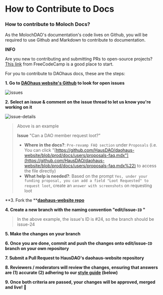 # How to Contribute to Docs

### How to contribute to Moloch Docs? <a href="how-to-contribute-to-daohaus-docs" id="how-to-contribute-to-daohaus-docs"></a>

As the MolochDAO's documentation's code lives on Github, you will be required to use Github and Markdown to contribute to documentation.

**INFO**

Are you new to contributing and submitting PRs to open-source projects? [This link](https://www.freecodecamp.org/news/how-to-make-your-first-pull-request-on-github-3/) from FreeCodeCamp is a good place to start.

For you to contribute to DAOhaus docs, these are the steps:

**1. Go to **[**DAOhaus website's Github**](https://github.com/HausDAO/daohaus-website/issues)** to look for open issues**

![issues](https://i.imgur.com/9n73PSW.png)

**2. Select an issue & comment on the issue thread to let us know you're working on it**

![issue-details](https://user-images.githubusercontent.com/28977938/129000142-a82cf602-a33b-40a2-9779-74401ee6c329.png)

> Above is an example
>
> **Issue** "Can a DAO member request loot?"
>
> * **Where in the docs?**: `Pre-revamp FAQ section` under `Proposals` (i.e. You can click "[https://github.com/HausDAO/daohaus-website/blob/prod/docs/users/proposals-faq.mdx"](https://github.com/HausDAO/daohaus-website/blob/prod/docs/users/proposals-faq.mdx%22) to access the file directly)
> * **What help is needed?**: Based on the prompt `Yes, under your funding proposal, you can add a field "Loot Requested" to request loot`, create an `answer with screenshots` on requesting loot

**3. Fork the **[**daohaus-website repo**](https://github.com/HausDAO/daohaus-website)

**4. Create a new branch with the naming convention "edit/issue-`ID` "**

> In the above example, the issue's ID is #24, so the branch should be issue-24

**5. Make the changes on your branch**

**6. Once you are done, commit and push the changes onto edit/issue-`ID` branch on your own repository**

**7. Submit a Pull Request to HausDAO's daohaus-website repository**

**8. Reviewers / moderators will review the changes, ensuring that answers are (1) accurate (2) adhering to our **[**style guide**](https://hackmd.io/vI1\_pmTJTmy2\_u0U7ZYQbA?both#43-Style-Guide)** (below)**

**9. Once both criteria are passed, your changes will be approved, merged and live! 🎉**
